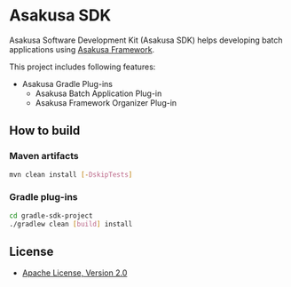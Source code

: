 # Asakusa SDK

Asakusa Software Development Kit (Asakusa SDK) helps developing batch applications using [Asakusa Framework](https://github.com/asakusafw/asakusafw).

This project includes following features:

* Asakusa Gradle Plug-ins
  * Asakusa Batch Application Plug-in
  * Asakusa Framework Organizer Plug-in

## How to build

### Maven artifacts

```sh
mvn clean install [-DskipTests]
```

### Gradle plug-ins

```sh
cd gradle-sdk-project
./gradlew clean [build] install
```

## License
* [Apache License, Version 2.0](http://www.apache.org/licenses/LICENSE-2.0)
